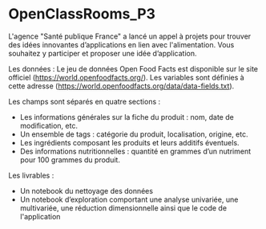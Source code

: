 # OpenClassRooms_P3

L'agence "Santé publique France" a lancé un appel à projets pour trouver des idées innovantes d’applications en lien avec l'alimentation. Vous souhaitez y participer et proposer une idée d’application.


Les données : 
Le jeu de données Open Food Facts est disponible sur le site officiel (https://world.openfoodfacts.org/). Les variables sont définies à cette adresse (https://world.openfoodfacts.org/data/data-fields.txt).

Les champs sont séparés en quatre sections :
* Les informations générales sur la fiche du produit : nom, date de modification, etc.
* Un ensemble de tags : catégorie du produit, localisation, origine, etc.
* Les ingrédients composant les produits et leurs additifs éventuels.
* Des informations nutritionnelles : quantité en grammes d’un nutriment pour 100 grammes du produit.


Les livrables :
* Un notebook du nettoyage des données
* Un notebook d’exploration comportant une analyse univariée, une multivariée, une réduction dimensionnelle ainsi que le code de l'application
